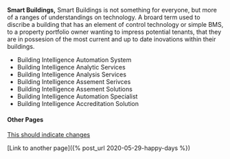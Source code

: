 __Smart Buildings,__ 
Smart Buildings is not something for everyone, but more of a ranges of understandings on technology. A broard term used to discribe a building that has an element of control technology or simple BMS, to a property portfolio owner wanting to impress potential tenants, that they are in possesion of the most current and up to date inovations within their buildings.

- Building Intelligence Automation System
- Building Intelligence Analytic Services
- Building Intelligence Analysis Services
- Building Intelligence Assement Serivces
- Building Intelligence Assement Solutions
- Building Intelligence Automation Specialist
- Building Intelligence Accreditation Solution

#### Other Pages
[This should indicate changes](https://m.red.gs/about)

[Link to another page]({% post_url 2020-05-29-happy-days %})

